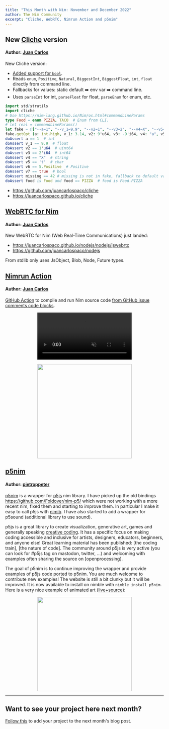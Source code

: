 ```yaml
---
title: "This Month with Nim: November and December 2022"
author: The Nim Community
excerpt: "Cliche, WebRTC, Nimrun Action and p5nim"
---
```


## New [Cliche](https://github.com/juancarlospaco/cliche) version

#### Author: [Juan Carlos](https://github.com/juancarlospaco)

New Cliche version:
- [Added support for `bool`](https://github.com/juancarlospaco/cliche/pull/9#issue-1445943903).
- Reads `enum`, `Positive`, `Natural`, `BiggestInt`, `BiggestFloat`, `int`, `float` directly from command line.
- Fallbacks for values: static default ➡️ env var ➡️ command line.
- Uses `parseInt` for int, `parseFloat` for float, `parseEnum` for enum, etc.

```nim
import std/strutils
import cliche
# Use https://nim-lang.github.io/Nim/os.html#commandLineParams
type Food = enum PIZZA, TACO  # Enum from CLI.
# let real = commandLineParams()
let fake = @["--a=1", "--v_1=9.9", "--v2=1", "--v3=2", "--v4=X", "--v5=t", "--v6=5", "--v7=true", "--food=PIZZA"]
fake.getOpt (a: int.high, v_1: 3.14, v2: 9'u64, v3: -9'i64, v4: "a", v5: '4', v6: 9.Positive, v7: false, missing: 42, food: TACO)
doAssert a == 1  # int
doAssert v_1 == 9.9  # float
doAssert v2 == 1'u64  # uint64
doAssert v3 == 2'i64  # int64
doAssert v4 == "X"  # string
doAssert v5 == 't'  # char
doAssert v6 == 5.Positive  # Positive
doAssert v7 == true  # bool
doAssert missing == 42 # missing is not in fake, fallback to default value 42.
doAssert food is Food and food == PIZZA  # food is Food.PIZZA
```

- https://github.com/juancarlospaco/cliche
- https://juancarlospaco.github.io/cliche

## [WebRTC for Nim](https://juancarlospaco.github.io/nodejs/nodejs/jswebrtc)

#### Author: [Juan Carlos](https://github.com/juancarlospaco)

New WebRTC for Nim (Web Real-Time Communications) just landed:

- https://juancarlospaco.github.io/nodejs/nodejs/jswebrtc
- https://github.com/juancarlospaco/nodejs

From stdlib only uses JsObject, Blob, Node, Future types.

## [Nimrun Action](https://github.com/juancarlospaco/nimrun-action#nimrun-action)

#### Author: [Juan Carlos](https://github.com/juancarlospaco)

[GitHub Action](https://github.com/features/actions) to compile and run Nim source code [from GitHub issue comments code blocks](https://github.com/juancarlospaco/nimrun-action/issues/3#issuecomment-1351871284).

<p style="text-align: center;">
  <video src="https://user-images.githubusercontent.com/1189414/207674682-c971f842-b4ef-42a3-81b2-62e1c378d5a4.mp4" controls="controls" muted="muted" style="max-height:640px;">
  </video>
</p>

<p style="text-align: center;">
  <img width="auto" height="300" src="{{ site.url }}{{ site.baseurl }}/assets/thismonthwithnim/2023-01/nimrun-action-screenshot.png">
</p>

## [p5nim](https://github.com/pietroppeter/p5nim)

#### Author: [pietroppeter](https://github.com/pietroppeter)

[p5nim](https://github.com/pietroppeter/p5nim) is a wrapper for [p5js](https://p5js.org) nim library.
I have picked up the old bindings https://github.com/Foldover/nim-p5/ which were not working with a more recent nim, fixed them and starting to improve them. In particular I make it easy to call p5js with [nimib](https://github.com/pietroppeter/nimib/). I have also started to add a wrapper for p5sound (additional library to use sound).

p5js is a great library to create visualization, generative art, games and generally speaking [creative coding](https://en.wikipedia.org/wiki/Creative_coding). It has a specific focus on making coding accessible and inclusive for artists, designers, educators, beginners, and anyone else! Great learning material has been published: [the coding train], [the nature of code].
The community around p5js is very active (you can look for #p5js tag on mastodon, twitter, ...) and welcoming with examples often sharing the source on [openprocessing].

The goal of p5nim is to continue improving the wrapper and provide examples of p5js code ported to p5nim. You are much welcome to contribute new examples! The website is still a bit clunky but it will be improved. It is now available to install on nimble with `nimble install p5nim`. Here is a very nice example of animated art ([live+source](https://pietroppeter.github.io/p5nim/okazz_220919a.html)): 

<p style="text-align: center;">
  <img width="auto" height="300" src="https://user-images.githubusercontent.com/4997234/210152759-b6feeeee-f7bf-4fe5-9618-bc24459bc146.gif">
</p>

----

## Want to see your project here next month?

[Follow this](https://github.com/beef331/website#adding-your-project-to-month-with-nim)
to add your project to the next month's blog post.
